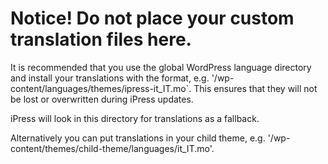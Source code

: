 # Notice! Do not place your custom translation files here.

It is recommended that you use the global WordPress language directory and install your translations with the format, e.g. '/wp-content/languages/themes/ipress-it_IT.mo`. 
This ensures that they will not be lost or overwritten during iPress updates.

iPress will look in this directory for translations as a fallback. 

Alternatively you can put translations in your child theme, e.g. '/wp-content/themes/child-theme/languages/it_IT.mo'.
